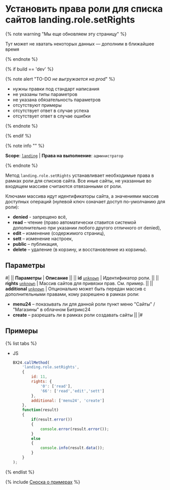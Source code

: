 # Установить права роли для списка сайтов landing.role.setRights

{% note warning "Мы еще обновляем эту страницу" %}

Тут может не хватать некоторых данных — дополним в ближайшее время

{% endnote %}

{% if build == 'dev' %}

{% note alert "TO-DO _не выгружается на prod_" %}

- нужны правки под стандарт написания
- не указаны типы параметров
- не указана обязательность параметров
- отсутствуют примеры
- отсутствует ответ в случае успеха
- отсутствует ответ в случае ошибки

{% endnote %}

{% endif %}

{% note info "" %}

**Scope**: [`landing`](../../../scopes/permissions.md) | **Права на выполнение**: `администратор`

{% endnote %}

Метод `landing.role.setRights` устанавливает необходимые права в рамках роли для списков сайта. Все иные сайты, не указанные во входящем массиве считаются отвязанными от роли.

Ключами массива идут идентификаторы сайта, а значениями массив доступных операций (нулевой ключ означает доступ по-умолчанию для роли):

- **denied** - запрещено всё,
- **read** – чтение (право автоматически ставится системой дополнительно при указании любого другого отличного от denied),
- **edit** – изменение (содержимого страниц),
- **sett** – изменение настроек,
- **public** – публикация,
- **delete** – удаление (в корзину, и восстановление из корзины).

## Параметры

#|
|| **Параметры** | **Описание** ||
|| **id**
[`unknown`](../../../data-types.md) | Идентификатор роли. ||
|| **rights**
[`unknown`](../../../data-types.md) | Массив сайтов для привязки прав. См. пример. ||
|| **additional**
[`unknown`](../../../data-types.md) | Опционально может быть передан массив с дополнительными правами, кому разрешено в рамках роли:
- **menu24** – показывать ли для данной роли пункт меню "Сайты" / "Магазины" в облачном Битрикс24
- **create** – разрешать ли в рамках роли создавать сайты ||
|#

## Примеры

{% list tabs %}

- JS

    ```js
    BX24.callMethod(
        'landing.role.setRights',
        {
            id: 11,
            rights: {
                '0': ['read'],
                '66': ['read','edit','sett']
            },
            additional: ['menu24', 'create']
        },
        function(result)
        {
            if(result.error())
            {
                console.error(result.error());
            }
            else
            {
                console.info(result.data());
            }
        }
    );
    ```

{% endlist %}

{% include [Сноска о примерах](../../../../_includes/examples.md) %}